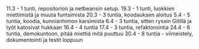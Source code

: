 11.3 - 1 tunti, repositorion ja netbeansin setup.
19.3 - 1 tunti, luokkien miettimistä ja muuta funtsimista
20.3 - 3 tuntia, koodauksen aloitus
5.4 - 5 tuntia, koodia, kunnianhimon karsimista
6.4 - 3 tuntia, sitten ryssin Gitillä ja työt katosivat hukkaan
16.4 - 4 tuntia
17.4 - 3 tuntia, refaktorointia
24.4 - 6 tuntia, demokuntoon, pitää miettiä mitä puuttuu
30.4 - 8 tuntia - viimeistely, dokumentointi ja testit loppuun